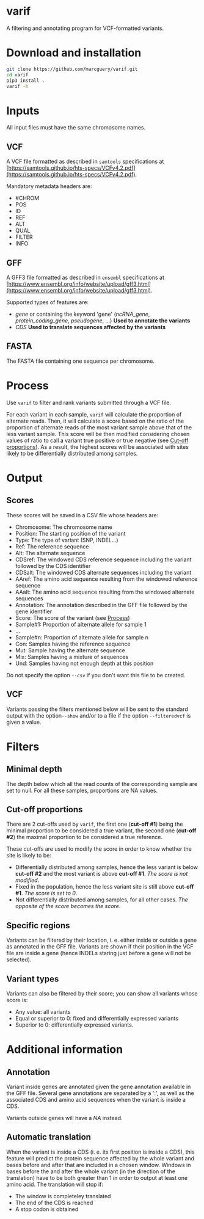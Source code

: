 # varif
A filtering and annotating program for VCF-formatted variants.

# Download and installation

```bash
git clone https://github.com/marcguery/varif.git
cd varif
pip3 install .
varif -h
```

# Inputs

All input files must have the same chromosome names.

## VCF

A VCF file formatted as described in `samtools` specifications at [https://samtools.github.io/hts-specs/VCFv4.2.pdf](https://samtools.github.io/hts-specs/VCFv4.2.pdf).

Mandatory metadata headers are:

- #CHROM
- POS
- ID
- REF
- ALT
- QUAL
- FILTER
- INFO

## GFF

A GFF3 file formatted as described in `ensembl` specifications at [https://www.ensembl.org/info/website/upload/gff3.html](https://www.ensembl.org/info/website/upload/gff3.html).

Supported types of features are:

- *gene* or containing the keyword 'gene' (*ncRNA_gene*, *protein_coding_gene*, *pseudogene*, ...)
  **Used to annotate the variants**
- *CDS*
  **Used to translate sequences affected by the variants**

## FASTA

The FASTA file containing one sequence per chromosome.

# Process

Use `varif` to filter and rank variants submitted through a VCF file.

For each variant in each sample, `varif` will calculate the proportion of alternate reads. 
Then, it will calculate a score based on the ratio of the proportion of alternate reads of the most variant sample above that of the less variant sample. This score will be then modified considering chosen values of ratio to call a variant true positive or true negative (see [Cut-off proportions](#cut\\-off-proportions)).
As a result, the highest scores will be associated with sites likely to be differentially distributed among samples.

# Output

## Scores

These scores will be saved in a CSV file whose headers are:

- Chromosome: The chromosome name
- Position: The starting position of the variant
- Type: The type of variant (SNP, INDEL...)
- Ref: The reference sequence
- Alt: The alternate sequence
- CDSref: The windowed CDS reference sequence including the variant followed by the CDS identifier
- CDSalt: The windowed CDS alternate sequences including the variant
- AAref: The amino acid sequence resulting from the windowed reference sequence
- AAalt: The amino acid sequence resulting from the windowed alternate sequences
- Annotation: The annotation described in the GFF file followed by the gene identifier
- Score: The score of the variant (see [Process](#process))
- Sample#1: Proportion of alternate allele for sample 1
- ...
- Sample#n: Proportion of alternate allele for sample n
- Con: Samples having the reference sequence
- Mut: Sample having the alternate sequence
- Mix: Samples having a mixture of sequences
- Und: Samples having not enough depth at this position

Do not specify the option `--csv` if you don't want this file to be created.

## VCF

Variants passing the filters mentioned below will be sent to the standard output with the option`--show` and/or to a file if the option `--filteredvcf` is given a value.

# Filters

## Minimal depth

The depth below which all the read counts of the corresponding sample are set to null.
For all these samples, proportions are NA values.

## Cut-off proportions

There are 2 cut-offs used by `varif`, the first one (**cut-off #1**) being the minimal proportion to be considered a true variant, the second one (**cut-off #2**) the maximal proportion to be considered a true reference.

These cut-offs are used to modify the score in order to know whether the site is likely to be:

- Differentially distributed among samples, hence the less variant is below **cut-off #2** and the most variant is above **cut-off #1**. *The score is not modified*.
- Fixed in the population, hence the less variant site is still above **cut-off #1**. *The score is set to 0*.
- Not differentially distributed among samples, for all other cases. *The opposite of the score becomes the score*.

## Specific regions

Variants can be filtered by their location, i. e. either inside or outside a gene as annotated in the GFF file. Variants are shown if their position in the VCF file are inside a gene (hence INDELs staring just before a gene will not be selected).

## Variant types

Variants can also be filtered by their score; you can show all variants whose score is:

- Any value: all variants
- Equal or superior to 0: fixed and differentially expressed variants
- Superior to 0: differentially expressed variants.

# Additional information

## Annotation

Variant inside genes are annotated given the gene annotation available in the GFF file. Several gene annotations are separated by a ':', as well as the associated CDS and amino acid sequences when the variant is inside a CDS.

Variants outside genes will have a *NA* instead.

## Automatic translation

When the variant is inside a CDS (i. e. its first position is inside a CDS), this feature will predict the protein sequence affected by the whole variant and bases before and after that are included in a chosen window.
Windows in bases before the and after the whole variant (in the direction of the translation) have to be both greater than 1 in order to output at least one amino acid.
The translation will stop if:

- The window is completeley translated
- The end of the CDS is reached
- A stop codon is obtained
